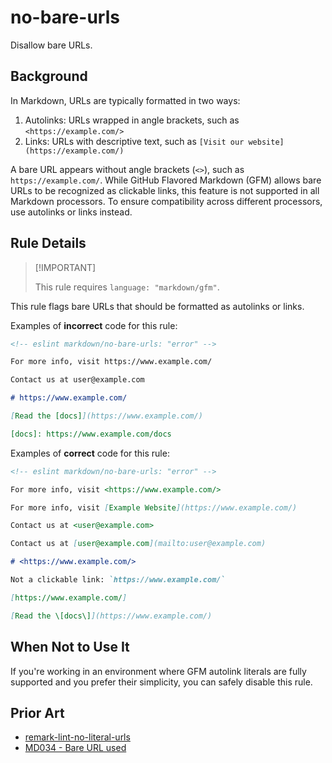 # no-bare-urls

Disallow bare URLs.

## Background

In Markdown, URLs are typically formatted in two ways:

1. Autolinks: URLs wrapped in angle brackets, such as `<https://example.com/>`
2. Links: URLs with descriptive text, such as `[Visit our website](https://example.com/)`

A bare URL appears without angle brackets (`<>`), such as `https://example.com/`. While GitHub Flavored Markdown (GFM) allows bare URLs to be recognized as clickable links, this feature is not supported in all Markdown processors. To ensure compatibility across different processors, use autolinks or links instead.

## Rule Details

> [!IMPORTANT] <!-- eslint-disable-line -- This should be fixed in https://github.com/eslint/markdown/issues/294 -->
>
> This rule requires `language: "markdown/gfm"`.

This rule flags bare URLs that should be formatted as autolinks or links.

Examples of **incorrect** code for this rule:

```markdown
<!-- eslint markdown/no-bare-urls: "error" -->

For more info, visit https://www.example.com/

Contact us at user@example.com

# https://www.example.com/

[Read the [docs]](https://www.example.com/)

[docs]: https://www.example.com/docs
```

Examples of **correct** code for this rule:

```markdown
<!-- eslint markdown/no-bare-urls: "error" -->

For more info, visit <https://www.example.com/>

For more info, visit [Example Website](https://www.example.com/)

Contact us at <user@example.com>

Contact us at [user@example.com](mailto:user@example.com)

# <https://www.example.com/>

Not a clickable link: `https://www.example.com/`

[https://www.example.com/]

[Read the \[docs\]](https://www.example.com/)
```

## When Not to Use It

If you're working in an environment where GFM autolink literals are fully supported and you prefer their simplicity, you can safely disable this rule.

## Prior Art

* [remark-lint-no-literal-urls](https://github.com/remarkjs/remark-lint/tree/main/packages/remark-lint-no-literal-urls)
* [MD034 - Bare URL used](https://github.com/DavidAnson/markdownlint/blob/main/doc/md034.md)
